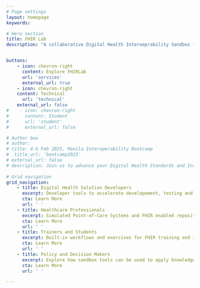 ```yaml
---
# Page settings
layout: homepage
keywords:

# Hero section
title: FHIR Lab
description: "A collaborative Digital Health Interoeprability Sandbox for Advocacy, Learning and Testing of standards-based digital health solutions in a safe environment. FHIR Lab is part of The Strengthening Standards Capability Project (SSCP), a collaborative initiative between the Australian e-Health Research Centre (AEHRC) at the Commonwealth Scientific and Industrial Research Organisation (CSIRO) and Standards and Interoperability Lab, University of the Philippines, Manila (UPM SILab) for capacity development and accelerated adoption of digital health standards and interoperability."


buttons:
    - icon: chevron-right
      content: Explore FHIRLab
      url: 'services'
      external_url: true
    - icon: chevron-right
    content: Technical
      url: 'technical'
    external_url: false
#    - icon: chevron-right
#      content: Student
#      url: 'student'
#      external_url: false

# Author box
# author:
# title: 4-6 Feb 2025, Manila Interoperability Bootcamp
#  title_url: 'bootcamp2025'
# external_url: false
# description: Join us to advance your Digital Health Standards and Interoperability skills, collaborate with peers, and gain practical experience in developing FHIR enabled digital health applications using tools like Ontoserver, Google Open Health Stack (OHS), SMILE clinical Data Repository and AidBox. 
        
# Grid navigation
grid_navigation:
    - title: Digital Health Solution Developers
      excerpt: Developer tools to accelerate developement, testing and validation of digital health solutions.
      cta: Learn More
      url: ' '
    - title: Healthcare Professionals
      excerpt: Simulated Point-of-Care Systems and FHIR enabled repositories for real-world use cases.
      cta: Learn More
      url: ' '
    - title: Trainers and Students
      excerpt: Built-in workflows and exercises for FHIR training and immersive learning.
      cta: Learn More
      url: ' '
    - title: Policy and Decision Makers
      excerpt: Explore how sandbox tools can be used to apply knowledge for healthcare issues.
      cta: Learn More
      url: ' '

---
```


